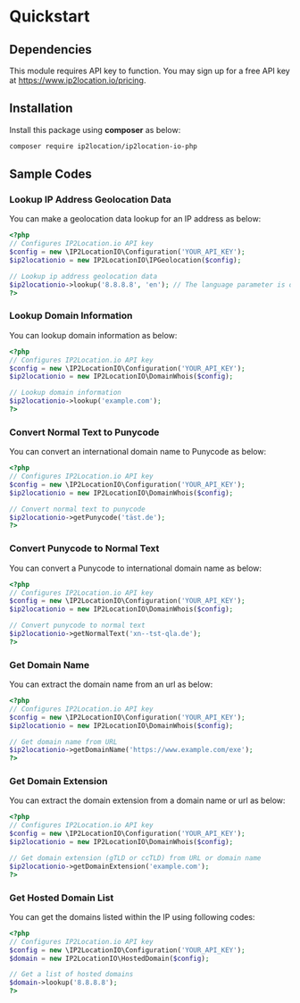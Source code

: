 # Quickstart

## Dependencies

This module requires API key to function. You may sign up for a free API key at <https://www.ip2location.io/pricing>.

## Installation

Install this package using **composer** as below:

``` bash
composer require ip2location/ip2location-io-php
```

## Sample Codes

### Lookup IP Address Geolocation Data

You can make a geolocation data lookup for an IP address as below:

``` php
<?php
// Configures IP2Location.io API key
$config = new \IP2LocationIO\Configuration('YOUR_API_KEY');
$ip2locationio = new IP2LocationIO\IPGeolocation($config);

// Lookup ip address geolocation data
$ip2locationio->lookup('8.8.8.8', 'en'); // The language parameter is only available for Plus and Security plan only.
?>
```

### Lookup Domain Information

You can lookup domain information as below:

```php
<?php
// Configures IP2Location.io API key
$config = new \IP2LocationIO\Configuration('YOUR_API_KEY');
$ip2locationio = new IP2LocationIO\DomainWhois($config);

// Lookup domain information
$ip2locationio->lookup('example.com');
?>
```

### Convert Normal Text to Punycode

You can convert an international domain name to Punycode as below:

```php
<?php
// Configures IP2Location.io API key
$config = new \IP2LocationIO\Configuration('YOUR_API_KEY');
$ip2locationio = new IP2LocationIO\DomainWhois($config);

// Convert normal text to punycode
$ip2locationio->getPunycode('täst.de');
?>
```

### Convert Punycode to Normal Text

You can convert a Punycode to international domain name as below:

```php
<?php
// Configures IP2Location.io API key
$config = new \IP2LocationIO\Configuration('YOUR_API_KEY');
$ip2locationio = new IP2LocationIO\DomainWhois($config);

// Convert punycode to normal text
$ip2locationio->getNormalText('xn--tst-qla.de');
?>
```

### Get Domain Name

You can extract the domain name from an url as below:

```php
<?php
// Configures IP2Location.io API key
$config = new \IP2LocationIO\Configuration('YOUR_API_KEY');
$ip2locationio = new IP2LocationIO\DomainWhois($config);

// Get domain name from URL
$ip2locationio->getDomainName('https://www.example.com/exe');
?>
```

### Get Domain Extension

You can extract the domain extension from a domain name or url as below:

```php
<?php
// Configures IP2Location.io API key
$config = new \IP2LocationIO\Configuration('YOUR_API_KEY');
$ip2locationio = new IP2LocationIO\DomainWhois($config);

// Get domain extension (gTLD or ccTLD) from URL or domain name
$ip2locationio->getDomainExtension('example.com');
?>
```

### Get Hosted Domain List

You can get the domains listed within the IP using following codes:

```php
<?php
// Configures IP2Location.io API key
$config = new \IP2LocationIO\Configuration('YOUR_API_KEY');
$domain = new IP2LocationIO\HostedDomain($config);

// Get a list of hosted domains
$domain->lookup('8.8.8.8');
?>
```

